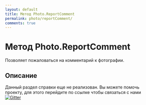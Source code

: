 ```yaml
---
layout: default
title: Метод Photo.ReportComment
permalink: photo/reportComment/
comments: true
---
```

# Метод Photo.ReportComment
Позволяет пожаловаться на комментарий к фотографии.

## Описание
Данный раздел справки еще не реализован. Вы  можете помочь проекту, для этого перейдите по ссылке чтобы связаться с нами [![Gitter](https://badges.gitter.im/Join%20Chat.svg)](https://gitter.im/vknet/vk?utm_source=badge&utm_medium=badge&utm_campaign=pr-badge)

